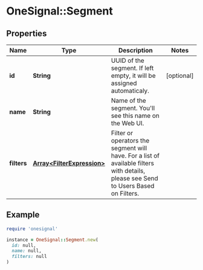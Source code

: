 # OneSignal::Segment

## Properties

| Name | Type | Description | Notes |
| ---- | ---- | ----------- | ----- |
| **id** | **String** | UUID of the segment.  If left empty, it will be assigned automaticaly. | [optional] |
| **name** | **String** | Name of the segment.  You&#39;ll see this name on the Web UI. |  |
| **filters** | [**Array&lt;FilterExpression&gt;**](FilterExpression.md) | Filter or operators the segment will have.  For a list of available filters with details, please see Send to Users Based on Filters. |  |

## Example

```ruby
require 'onesignal'

instance = OneSignal::Segment.new(
  id: null,
  name: null,
  filters: null
)
```

